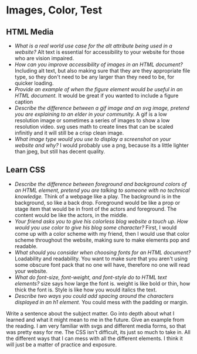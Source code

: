 # Images, Color, Test

## **HTML Media**

* *What is a real world use case for the alt attribute being used in a website?* Alt text is essential for accessibility to your website for those who are vision impaired.
* *How can you improve accessibility of images in an HTML document?* Including alt text, but also making sure that they are they appropriate file type, so they don't need to be any larger than they need to be, for quicker loading.
* *Provide an example of when the figure element would be useful in an HTML document.* It would be great if you wanted to include a figure caption
* *Describe the difference between a gif image and an svg image, pretend you are explaining to an elder in your community.* A gif is a low resolution image or sometimes a series of images to show a low resolution video. svg uses math to create lines that can be scaled infinitly and it will still be a crisp clean image. 
* *What image type would you use to display a screenshot on your website and why?* I would probably use a png, because its a little lighter than jpeg, but still has decent quality. 

## **Learn CSS**

* *Describe the difference between foreground and background colors of an HTML element, pretend you are talking to someone with no technical knowledge.* Think of a webpage like a play. The background is in the background, so like a back drop. Foreground would be like a prop or stage item that would be in front of the actors and foreground. The content would be like the actors, in the middle. 
* *Your friend asks you to give his colorless blog website a touch up. How would you use color to give his blog some character?* First, I would come up with a color scheme with my friend, then I would use that color scheme throughout the website, making sure to make elements pop and readable. 
* *What should you consider when choosing fonts for an HTML document?* Loadability and readability. You want to make sure that you aren't using some obscure font pack that no one will have, therefore no one will read your website. 
* *What do font-size, font-weight, and font-style do to HTML text elements?* size says how large the font is. weight is like bold or thin, how thick the font is. Style is like how you would italics the text.
* *Describe two ways you could add spacing around the characters displayed in an h1 element.* You could mess with the padding or margin.

Write a sentence about the subject matter. Go into depth about what I learned and what it might mean to me in the future. Give an example from the reading.
I am very familiar with svgs and different media forms, so that was pretty easy for me. The CSS isn't difficult, its just so much to take in. All the different ways that I can mess with all the different elements. I think it will just be a matter of practice and exposure. 
